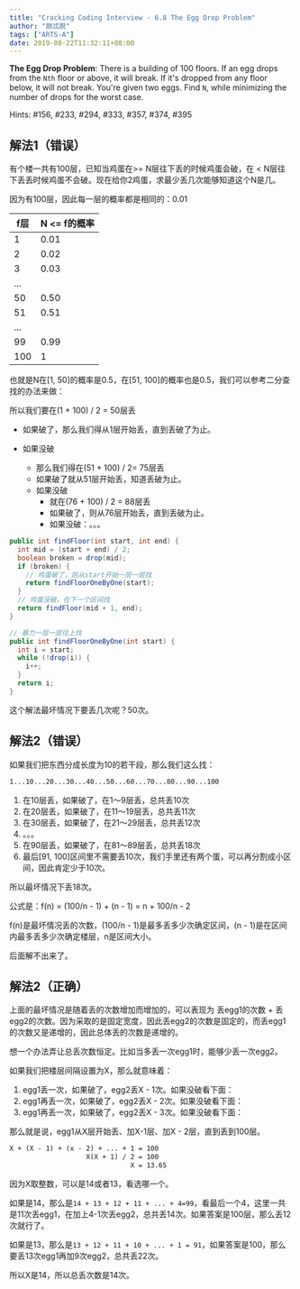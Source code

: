 ```yaml
---
title: "Cracking Coding Interview - 6.8 The Egg Drop Problem"
author: "颇忒脱"
tags: ["ARTS-A"]
date: 2019-08-22T11:32:11+08:00
---
```


<!--more-->

**The Egg Drop Problem**: There is a building of 100 floors. If an egg drops from the `Nth` floor or above, it will break. If it's dropped from any floor below, it will not break. You're given two eggs. Find `N`, while minimizing the number of drops for the worst case.

Hints: #156, #233, #294, #333, #357, #374, #395

## 解法1（错误）

有个楼一共有100层，已知当鸡蛋在>= N层往下丢的时候鸡蛋会破，在 < N层往下丢丢时候鸡蛋不会破。现在给你2鸡蛋，求最少丢几次能够知道这个N是几。

因为有100层，因此每一层的概率都是相同的：0.01

| f层  | N <= f的概率 |
| ---- | ------------ |
| 1    | 0.01         |
| 2    | 0.02         |
| 3    | 0.03         |
| ...  |              |
| 50   | 0.50         |
| 51   | 0.51         |
| ...  |              |
| 99   | 0.99         |
| 100  | 1            |

也就是N在[1, 50]的概率是0.5，在[51, 100]的概率也是0.5，我们可以参考二分查找的办法来做：

所以我们要在(1 + 100) / 2 = 50层丢

* 如果破了，那么我们得从1层开始丢，直到丢破了为止。

* 如果没破
  * 那么我们得在(51 + 100) / 2= 75层丢
  * 如果破了就从51层开始丢，知道丢破为止。
  * 如果没破
    * 就在(76 + 100) / 2 = 88层丢
    * 如果破了，则从76层开始丢，直到丢破为止。
    * 如果没破：。。。

```java
public int findFloor(int start, int end) {
  int mid = (start + end) / 2;
  boolean broken = drop(mid);
  if (broken) {
    // 鸡蛋破了，则从start开始一层一层找
    return findFloorOneByOne(start);
  }
  // 鸡蛋没破，在下一个区间找
  return findFloor(mid + 1, end);
}

// 暴力一层一层往上找
public int findFloorOneByOne(int start) {
  int i = start;
  while (!drop(i)) {
    i++;
  }
  return i;
}
```

这个解法最坏情况下要丢几次呢？50次。

## 解法2（错误）

如果我们把东西分成长度为10的若干段，那么我们这么找：

```txt
1...10...20...30...40...50...60...70...80...90...100
```

1. 在10层丢，如果破了，在1～9层丢，总共丢10次
2. 在20层丢，如果破了，在11～19层丢，总共丢11次
3. 在30层丢，如果破了，在21～29层丢，总共丢12次
4. 。。。
5. 在90层丢，如果破了，在81～89层丢，总共丢18次
6. 最后[91, 100]区间里不需要丢10次，我们手里还有两个蛋，可以再分割成小区间，因此肯定少于10次。

所以最坏情况下丢18次。

公式是：f(n) = (100/n - 1) + (n - 1) = n + 100/n - 2

f(n)是最坏情况丢的次数，(100/n - 1)是最多丢多少次确定区间，(n - 1)是在区间内最多丢多少次确定楼层，n是区间大小。

后面解不出来了。

## 解法2（正确）

上面的最坏情况是随着丢的次数增加而增加的，可以表现为 丢egg1的次数 + 丢egg2的次数。因为采取的是固定宽度，因此丢egg2的次数是固定的，而丢egg1的次数又是递增的，因此总体丢的次数是递增的。

想一个办法弄让总丢次数恒定。比如当多丢一次egg1时，能够少丢一次egg2。

如果我们把楼层间隔设置为X，那么就意味着：

1. egg1丢一次，如果破了，egg2丢X - 1次。如果没破看下面：
2. egg1再丢一次，如果破了，egg2丢X - 2次。如果没破看下面：
3. egg1再丢一次，如果破了，egg2丢X - 3次。如果没破看下面：

那么就是说，egg1从X层开始丢、加X-1层、加X - 2层，直到丢到100层。

```txt
X + (X - 1) + (x - 2) + ... + 1 = 100
                   X(X + 1) / 2 = 100
                              X = 13.65
```

因为X取整数，可以是14或者13，看选哪一个。

如果是14，那么是`14 + 13 + 12 + 11 + ... + 4=99`，看最后一个4，这里一共是11次丢egg1，在加上4-1次丢egg2，总共丢14次。如果答案是100层，那么丢12次就行了。

如果是13，那么是`13 + 12 + 11 + 10 + ... + 1 = 91`，如果答案是100，那么要丢13次egg1再加9次egg2，总共丢22次。

所以X是14，所以总丢次数是14次。